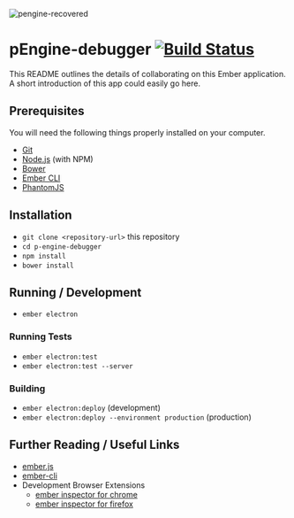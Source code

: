 ![pengine-recovered](https://user-images.githubusercontent.com/17594867/29499238-42d33b50-860d-11e7-8b44-984fa7b08a7a.png)

# pEngine-debugger [![Build Status](https://travis-ci.org/piRepos/pEngine-debugger.svg?branch=master)](https://travis-ci.org/piRepos/pEngine-debugger)

This README outlines the details of collaborating on this Ember application.
A short introduction of this app could easily go here.

## Prerequisites

You will need the following things properly installed on your computer.

* [Git](https://git-scm.com/)
* [Node.js](https://nodejs.org/) (with NPM)
* [Bower](https://bower.io/)
* [Ember CLI](https://ember-cli.com/)
* [PhantomJS](http://phantomjs.org/)

## Installation

* `git clone <repository-url>` this repository
* `cd p-engine-debugger`
* `npm install`
* `bower install`

## Running / Development

* `ember electron`

### Running Tests

* `ember electron:test`
* `ember electron:test --server`

### Building

* `ember electron:deploy` (development)
* `ember electron:deploy --environment production` (production)

## Further Reading / Useful Links

* [ember.js](http://emberjs.com/)
* [ember-cli](https://ember-cli.com/)
* Development Browser Extensions
  * [ember inspector for chrome](https://chrome.google.com/webstore/detail/ember-inspector/bmdblncegkenkacieihfhpjfppoconhi)
  * [ember inspector for firefox](https://addons.mozilla.org/en-US/firefox/addon/ember-inspector/)
